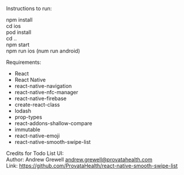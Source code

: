Instructions to run:

  npm install    
  cd ios   
  pod install   
  cd ..   
  npm start   
  npm run ios (num run android)    

Requirements:
 - React
 - React Native
 - react-native-navigation
 - react-native-nfc-manager
 - react-native-firebase
 - create-react-class
 - lodash
 - prop-types
 - react-addons-shallow-compare
 - immutable
 - react-native-emoji
 - react-native-smooth-swipe-list

 Credits for Todo List UI:   
    Author: Andrew Grewell <andrew.grewell@provatahealth.com>   
    Link: https://github.com/ProvataHealth/react-native-smooth-swipe-list    
